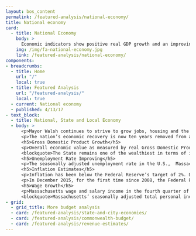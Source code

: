 ```yaml
---
layout: bos_content
permalink: /featured-analysis/national-economy/
title: National economy
card:
  - title: National Economy
    body: >
      Economic indicators show positive real GDP growth and an improving unemployment rate.
    img: /img/fa-national-economy.jpg
    link: /featured-analysis/national-economy/
components:
- breadcrumbs:
  - title: Home
    url: "/"
    local: true
  - title: Featured Analysis
    url: "/featured-analysis/"
    local: true
  - current: National economy
  - published: 4/13/17
- text_block:
  - title: National, State and Local Economy
  - body: >
      <p>Mayor Walsh continues to strive to grow jobs, housing and the economy for all Bostonians. But the city is subject to market forces limiting its ability to effect economic condition in the near term. And a city’s economic condition can positively or negatively affect its ability to raise revenue. As such, the State and national economies are of great importance to the City’s well-being.</p>
      <p>The nation’s economic recovery is now ten years removed from a deep recession. Since the recession, the U.S. economy has grown in fits and starts since June 2009 as evidenced by GDP growth. Accommodative monetary policy and extended unemployment insurance back-stopped any slide back into recession.  The labor market has continued to strengthen and economic activity has been rising moderately. Recently, job gains have been strong and the unemployment rate has remained low.</p>
      <h5>Gross Domestic Product Growth</h5>
      <p>Overall economic value as measured by real Gross Domestic Product (GDP) has been positive, but growth has been relatively slow. For all but two of the thirty-two quarters after the recession’s official end in the second quarter of 2009 through the fourth quarter of 2017, real GDP growth has been positive but only averaging 0.5%. The Federal Reserve reaffirmed estimates of moderate economic growth. During the period of 2007 to 2016, Massachusetts’ annualized growth rate of 1.3% in real Gross Domestic Product (GDP) by state, ranking 14th out of all 50 states and DC, according to the Bureau of Economic Analysis (BEA).</p>
      <blockquote>The State remains one of the wealthiest in terms of its GDP per capita -- $65,281 in 2016 – 2nd in the nation and 129% of the national average.</blockquote>
      <h5>Unemployment Rate Improving</h5> 
      <p>The seasonally adjusted unemployment rate in the U.S.,  Massachusetts and Boston has been steadily decreasing since the end of the recession. The rate in Massachusetts has since fallen to 3.5% as of December 2017, which is still higher than the 2.6% seen in the year 2000; however, this is due to growth in the labor force. The State and local economies have regained all jobs lost during the recent recessions. Boston’s unemployment rate is at 3.2% as of December 2017. According to Federal Reserve estimates, the unemployment rate is expected to continue improving.</p>
      <h5>Inflation Estimates</h5> 
      <p>Inflation has been below the Federal Reserve’s target of 2%. Despite the improvements in the labor market and the expectation that inflation would rise to its target of 2%, the Federal Reserve forecasts that economic conditions will evolve in a manner that will warrant only gradual increases to the federal funds rate.</p>
      <p>In December 2015, for the first time since 2008, the Federal Reserve increased the Federal Funds target rate by 0.25%, to a target range of 0.25% to 0.50%. Most recently, the Federal Reserve increased the Federal Funds target rate in March 2018 by 0.25%, to a target range of 1.50% to 1.75%. The Fed’s benchmark rate, after these modest increases, is still quite low by historical standards.</p>
      <h5>Wage Growth</h5>
      <p>Massachusetts wage and salary income in the fourth quarter of 2017 rose 6.3% over the same quarter 2016, continuing a trend of positive year-over-year quarterly growth rates since first quarter 2010. Earnings growth by industry grouping over the period of the last quarter in 2016 to 2017 was strongest in “Finance and Insurance” and “Utilities”, while “Government and Government Enterprises” and “State and Local” showed the weakest growth during the same period.</p>
      <blockquote>Massachusetts’ seasonally adjusted total personal income rose 4.9% from 2016 to 2017, 9th out of the 50 states and DC in terms of growth and above the national average of 4.0%.</blockquote>
- grid:
  - grid_title: More budget analysis
  - card: /featured-analysis/state-and-city-economies/
  - card: /featured-analysis/commonwealth-budget/
  - card: /featured-analysis/revenue-estimates/
---
```

